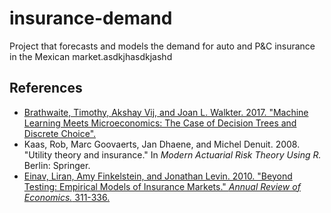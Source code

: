 # insurance-demand
Project that forecasts and models the demand for auto and P&C insurance in the Mexican market.asdkjhasdkjashd

## References

* [Brathwaite, Timothy, Akshay Vij, and Joan L. Walkter. 2017. "Machine Learning Meets Microeconomics: The Case of Decision Trees and Discrete Choice".](https://arxiv.org/abs/1711.04826)
* Kaas, Rob, Marc Goovaerts, Jan Dhaene, and Michel Denuit. 2008. "Utility theory and insurance." In *Modern Actuarial Risk Theory Using R.* Berlin: Springer.
* [Einav, Liran, Amy Finkelstein, and Jonathan Levin. 2010. "Beyond Testing: Empirical Models of Insurance Markets." *Annual Review of Economics.* 311-336.](https://web.stanford.edu/~leinav/pubs/AR2010.pdf)
